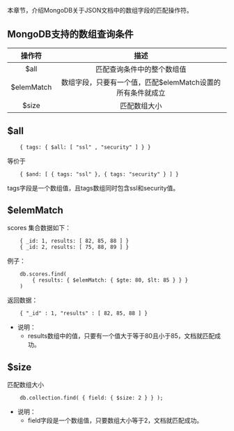本章节，介绍MongoDB关于JSON文档中的数组字段的匹配操作符。

## MongoDB支持的数组查询条件
|         操作符         |       描述        
| :-----------: | :------------------------------: | 
|      $all      |  匹配查询条件中的整个数组值
|   $elemMatch   |  数组字段，只要有一个值，匹配$elemMatch设置的所有条件就成立
|     $size      |  匹配数组大小   

## $all
```terminal
    { tags: { $all: [ "ssl" , "security" ] } }
```

等价于
```terminal
    { $and: [ { tags: "ssl" }, { tags: "security" } ] }
```
tags字段是一个数组值，且tags数组同时包含ssl和security值。

## $elemMatch
scores 集合数据如下：
```terminal
    { _id: 1, results: [ 82, 85, 88 ] }
    { _id: 2, results: [ 75, 88, 89 ] }
```

例子：
```terminal
    db.scores.find(
        { results: { $elemMatch: { $gte: 80, $lt: 85 } } }
    )
```

返回数据：
```terminal
    { "_id" : 1, "results" : [ 82, 85, 88 ] }
```

- 说明：
    - results数组中的值，只要有一个值大于等于80且小于85，文档就匹配成功。

## $size

匹配数组大小
```terminal
    db.collection.find( { field: { $size: 2 } } );
```

- 说明：
    - field字段是一个数组值，只要数组大小等于2，文档就匹配成功。  
